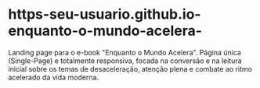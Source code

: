 # https-seu-usuario.github.io-enquanto-o-mundo-acelera-
Landing page para o e-book "Enquanto o Mundo Acelera". Página única (Single-Page) e totalmente responsiva, focada na conversão e na leitura inicial sobre os temas de desaceleração, atenção plena e combate ao ritmo acelerado da vida moderna.
